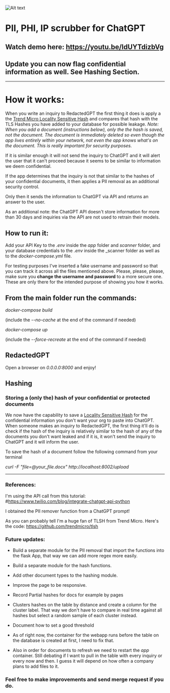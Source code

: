 ![Alt text](./app/static/RGPTBanner.png "RedactedGPT Banner")



# PII, PHI, IP scrubber for ChatGPT

## Watch demo here: https://youtu.be/ldUYTdizbVg

## Update you can now flag confidential information as well. See Hashing Section.

<hr>



# How it works:

When you write an inquiry to RedactedGPT the first thing it does is apply a the [Trend Micro Locality Sensitive Hash](https://github.com/trendmicro/tlsh) and compares that hash with the TLS Hashes you have added to your database for possible leakage. 
_Note: When you add a document (instructions below), only the the hash is saved, not the document. The document is immediately deleted so even though the app lives entirely within your network, not even the app knows what's on the document. This is really important for security purposes._

If it is similar enough it will not send the inquiry to ChatGPT and it will alert the user that it can't proceed because it seems to be similar to information we deem confidential.

If the app determines that the inquiry is not that similar to the hashes of your confidential documents, it then applies a PII removal as an additional security control. 

Only then it sends the information to ChatGPT via API and returns an answer to the user.



As an additional note: the ChatGPT API doesn't store information for more than 30 days and inquiries via the API are not used to retrain their models.



## How to run it:

Add your API Key to the _.env_ inside the _app_ folder and _scanner_ folder, and your database credentials to the _.env_ inside the _scanner folder as well as to the _docker-compose.yml_ file.

For testing purposes I've inserted a fake username and password so that you can track it across all the files mentioned above. Please, please, please, make sure you __change the username and password__ to a more secure one. These are only there for the intended purpose of showing you how it works.

## From the main folder run the commands:


_docker-compose build_

(include the _--no-cache_ at the end of the command if needed)

_docker-compose up_

(include the _--force-recreate_ at the end of the command if needed)

## RedactedGPT

Open a browser on _0.0.0.0:8000_ and enjoy!




## Hashing 
### Storing a (only the) hash of your confidential or protected documents 

We now have the capability to save a [Locality Sensitive Hash](https://github.com/trendmicro/tlsh) for the confidential information you don't want your org to paste into ChatGPT. When someone makes an inquiry to RedactedGPT, the first thing it'll do is check if the hash of the inquiry is relatively similar to the hash of any of the documents you don't want leaked and if it is, it won't send the inquiry to ChatGPT and it will inform the user.

To save the hash of a document follow the following command from your terminal

_curl -F "file=@your_file.docx" http://localhost:8002/upload_


<hr>

### References:


I'm using the API call from this tutorial: #https://www.twilio.com/blog/integrate-chatgpt-api-python

I obtained the PII remover function from a ChatGPT prompt!

As you can probably tell I'm a huge fan of TLSH from Trend Micro. Here's the code: https://github.com/trendmicro/tlsh


### Future updates:


- Build a separate module for the PII removal that import the functions into the flask App, that way we can add more regex more easily.

- Build a separate module for the hash functions.

- Add other document types to the hashing module.

- Improve the page to be responsive.

- Record Partial hashes for docs for example by pages

- Clusters hashes on the table by distance and create a column for the cluster label. That way we don't have to compare in real time against all hashes but select a random sample of each cluster instead.

- Document how to set a good threshold

- As of right now, the container for the webapp runs before the table on the database is created at first, I need to fix that.

- Also in order for documents to refresh we need to restart the _app_ container. Still debating if I want to pull in the table with every inquiry or every now and then. I guess it will depend on how often a company plans to add files to it.


### Feel free to make improvements and send merge request if you do.

